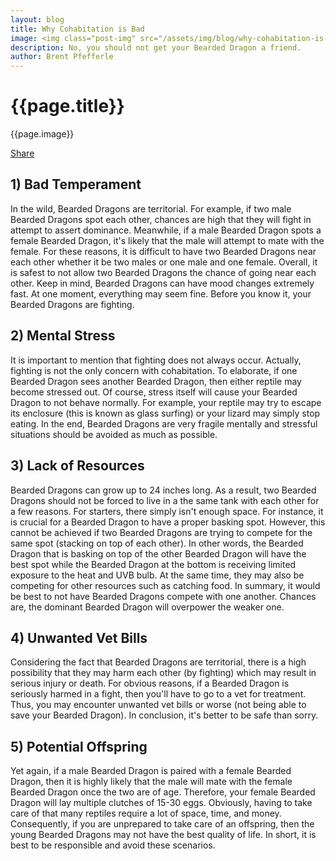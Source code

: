```yaml
---
layout: blog
title: Why Cohabitation is Bad
image: <img class="post-img" src="/assets/img/blog/why-cohabitation-is-bad.jpg" alt="Picture of a Bearded Dragon.">
description: No, you should not get your Bearded Dragon a friend.
author: Brent Pfefferle
---
```


<!--Show More-->

# {{page.title}}
{{page.image}}

<div class="fb-share-button" data-href="https://beardeddragonowners.com/2021/11/05/why-cohabitation-is-bad.html" data-layout="button_count" data-size="large"><a target="_blank" href="https://www.facebook.com/sharer/sharer.php?u=https%3A%2F%2Fbeardeddragonowners.com%2F2021%2F11%2F05%2Fwhy-cohabitation-is-bad.html&amp;src=sdkpreparse" class="fb-xfbml-parse-ignore">Share</a></div>

## 1) Bad Temperament

In the wild, Bearded Dragons are territorial. For example, if two male Bearded 
Dragons spot each other, chances are high that they will fight in attempt to 
assert dominance. Meanwhile, if a male Bearded Dragon spots a female Bearded Dragon, it's 
likely that the male will attempt to mate with the female. For these reasons, it is 
difficult to have two Bearded Dragons near each other whether it be two males or one 
male and one female. Overall, it is safest to not allow two Bearded Dragons the chance 
of going near each other. Keep in mind, Bearded Dragons can have mood changes extremely 
fast. At one moment, everything may seem fine. Before you know it, your Bearded Dragons 
are fighting. 

## 2) Mental Stress

It is important to mention that fighting does not always occur. Actually, fighting 
is not the only concern with cohabitation. To elaborate, if one Bearded Dragon sees 
another Bearded Dragon, then either reptile may become stressed out. Of course, 
stress itself will cause your Bearded Dragon to not behave normally. For example, your 
reptile may try to escape its enclosure (this is known as glass surfing) or your 
lizard may simply stop eating. In the end, Bearded Dragons are very fragile mentally 
and stressful situations should be avoided as much as possible.

## 3) Lack of Resources

Bearded Dragons can grow up to 24 inches long. As a result, two Bearded Dragons should not 
be forced to live in a the same tank with each other for a few reasons. For starters, 
there simply isn't enough space. For instance, it is crucial for a Bearded Dragon to 
have a proper basking spot. However, this cannot be achieved if two Bearded Dragons are 
trying to compete for the same spot (stacking on top of each other). In other words, 
the Bearded Dragon that is basking on top of the other Bearded Dragon will have the best 
spot while the Bearded Dragon at the bottom is receiving limited exposure to the heat 
and UVB bulb. At the same time, they may also be competing for other resources such as 
catching food. In summary, it would be best to not have Bearded Dragons compete with one 
another. Chances are, the dominant Bearded Dragon will overpower the weaker one.

## 4) Unwanted Vet Bills

Considering the fact that Bearded Dragons are territorial, there is a high possibility 
that they may harm each other (by fighting) which may result in serious injury or death. 
For obvious reasons, if a Bearded Dragon is seriously harmed in a fight, then you'll have 
to go to a vet for treatment. Thus, you may encounter unwanted vet bills or worse (not 
being able to save your Bearded Dragon). In conclusion, it's better to be safe than sorry.

## 5) Potential Offspring

Yet again, if a male Bearded Dragon is paired with a female Bearded Dragon, then it is 
highly likely that the male will mate with the female Bearded Dragon once the two are 
of age. Therefore, your female Bearded Dragon will lay multiple clutches of 15-30 eggs. 
Obviously, having to take care of that many reptiles require a lot of space, time, and 
money. Consequently, if you are unprepared to take care of an offspring, then the young 
Bearded Dragons may not have the best quality of life. In short, it is best to be responsible 
and avoid these scenarios. 